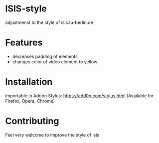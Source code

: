 # ISIS-style
adjustmenst to the style of isis.tu-berlin.de

# Features
- decreases padding of elements
- changes color of video element to yellow

# Installation
importable in Addon Stylus: https://add0n.com/stylus.html (Available for Firefox, Opera, Chrome)

# Contributing
Feel very welcome to improve the style of isis
